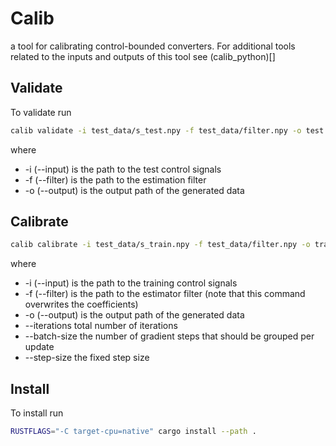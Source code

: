# Calib 

a tool for calibrating control-bounded converters.
For additional tools related to the inputs and outputs of this tool see (calib_python)[]


## Validate

To validate run

```bash
calib validate -i test_data/s_test.npy -f test_data/filter.npy -o test.npy
```
where
- -i (--input) is the path to the test control signals
- -f (--filter) is the path to the estimation filter
- -o (--output) is the output path of the generated data


## Calibrate

```bash
calib calibrate -i test_data/s_train.npy -f test_data/filter.npy -o train.npy --iterations 100000000 --batch-size 200 --step-size 1e-5
```
where 
- -i (--input) is the path to the training control signals
- -f (--filter) is the path to the estimator filter (note that this command overwrites the coefficients)
- -o (--output) is the output path of the generated data
- --iterations total number of iterations
- --batch-size the number of gradient steps that should be grouped per update
- --step-size the fixed step size


## Install
To install run
```bash
RUSTFLAGS="-C target-cpu=native" cargo install --path . 
```
